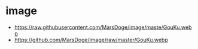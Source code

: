 # image
- https://raw.githubusercontent.com/MarsDoge/image/maste/GouKu.webp
- https://github.com/MarsDoge/image/raw/master/GouKu.webp
